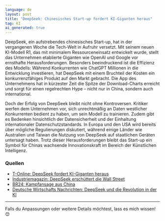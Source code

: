 ```yaml
---
language: de
layout: post
title: "DeepSeek: Chinesisches Start-up fordert KI-Giganten heraus"
tag: KI
ai_generated: true
---
```


DeepSeek, ein aufstrebendes chinesisches Start-up, hat in der vergangenen Woche die Tech-Welt in Aufruhr versetzt. Mit seinem neuen KI-Modell R1, das mit minimalem Ressourceneinsatz entwickelt wurde, stellt das Unternehmen etablierte Giganten wie OpenAI und Google vor ernsthafte Herausforderungen. Besonders beeindruckend ist die Effizienz des Modells: Während Konkurrenten wie ChatGPT Millionen in die Entwicklung investieren, hat DeepSeek mit einem Bruchteil der Kosten ein konkurrenzfähiges Produkt auf den Markt gebracht. Die App des Unternehmens hat in kürzester Zeit die Spitze der Download-Charts erreicht und sorgt für einen regelrechten Hype – nicht nur in China, sondern auch international.

<!--more-->

Doch der Erfolg von DeepSeek bleibt nicht ohne Kontroversen. Kritiker werfen dem Unternehmen vor, sich unrechtmäßig an Daten westlicher Konkurrenten bedient zu haben, um sein Modell zu trainieren. Zudem gibt es Bedenken hinsichtlich der Datensicherheit und der Einhaltung internationaler Datenschutzstandards. In Europa und den USA wird bereits über mögliche Regulierungen diskutiert, während einige Länder wie Australien und Taiwan die Nutzung von DeepSeek auf staatlichen Geräten untersagt haben. Trotz dieser Herausforderungen bleibt das Start-up ein Symbol für Chinas wachsende Innovationskraft im Bereich der Künstlichen Intelligenz.

### Quellen
- [T-Online: DeepSeek fordert KI-Giganten heraus](https://www.t-online.de/digital/aktuelles/id_100584838/deepseek-chinesisches-start-up-toppt-ki-giganten-und-erregt-aufsehen.html)  
- [Industriemagazin: DeepSeek erschüttert die Wall Street](https://industriemagazin.at/it-und-software/deepseek-wie-ein-chinesisches-start-up-die-ki-welt-und-die-wall-street-erschuettert/)  
- [BR24: Kampfansage aus China](https://www.br.de/nachrichten/netzwelt/kampfansage-aus-china-deepseek-bringt-ki-giganten-ins-schwitzen,Ub5lKoH)  
- [Deutsche Wirtschafts Nachrichten: DeepSeek und die Revolution in der KI](https://deutsche-wirtschafts-nachrichten.de/713954/deepseek-und-die-revolution-in-der-ki-was-steckt-hinter-dem-erfolg-des-start-ups)  

--- 

Falls du Anpassungen oder weitere Details möchtest, lass es mich wissen! 😊
